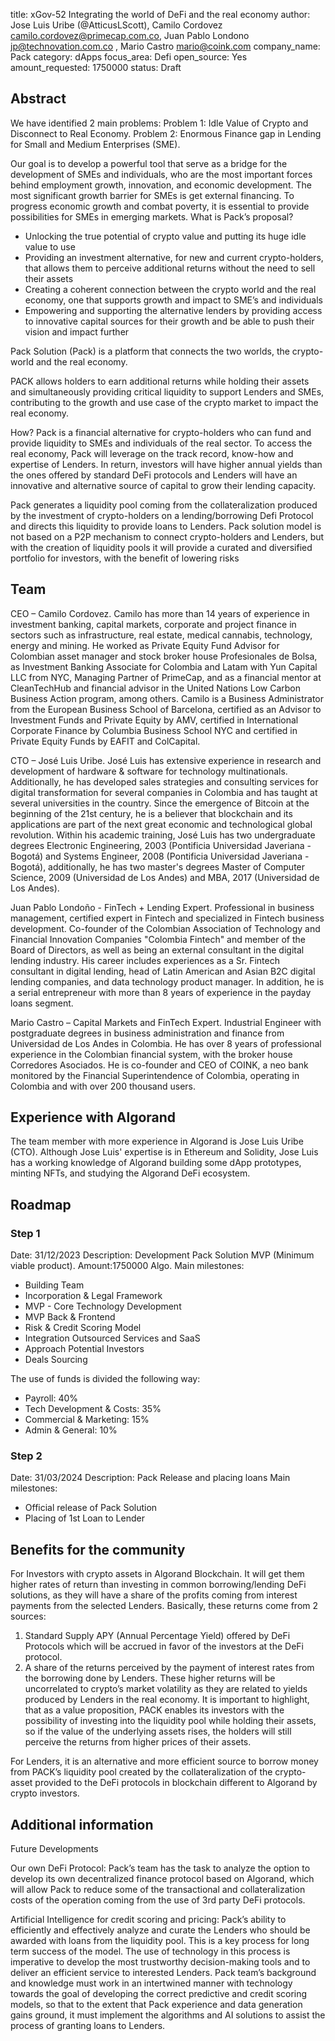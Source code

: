 title: xGov-52 Integrating the world of DeFi and the real economy
author: Jose Luis Uribe (@AtticusLScott), Camilo Cordovez <camilo.cordovez@primecap.com.co>, Juan Pablo Londono <jp@technovation.com.co> , Mario Castro <mario@coink.com>
company_name: Pack
category: dApps
focus_area: Defi
open_source: Yes
amount_requested: 1750000
status: Draft


## Abstract
We have identified 2 main problems:
Problem 1: Idle Value of Crypto and Disconnect to Real Economy.
Problem 2: Enormous Finance gap in Lending for Small and Medium Enterprises (SME). 

Our goal is to develop a powerful tool that serve as a bridge for the development of SMEs and individuals, who are the most important forces behind employment growth, innovation, and economic development. 
The most significant growth barrier for SMEs is get external financing. To progress economic growth and combat poverty, it is essential to provide possibilities for SMEs in emerging markets.
What is Pack’s proposal?

- Unlocking the true potential of crypto value and putting its huge idle value to use
- Providing an investment alternative, for new and current crypto-holders, that allows them to perceive additional returns without the need to sell their assets
- Creating a coherent connection between the crypto world and the real economy, one that supports growth and impact to SME’s and individuals
- Empowering and supporting the alternative lenders by providing access to innovative capital sources for their growth and be able to push their vision and impact further

Pack Solution (Pack) is a platform that connects the two worlds, the crypto-world and the real economy.

PACK allows holders to earn additional returns while holding their assets and simultaneously providing critical liquidity to support Lenders and SMEs, contributing to the growth and use case of the crypto market to impact the real economy.

How? Pack is a financial alternative for crypto-holders who can fund and provide liquidity to SMEs and individuals of the real sector. To access the real economy, Pack will leverage on the track record, know-how and expertise of Lenders. 
In return, investors will have higher annual yields than the ones offered by standard DeFi protocols and Lenders will have an innovative and alternative source of capital to grow their lending capacity.

Pack generates a liquidity pool coming from the collateralization produced by the investment of crypto-holders on a lending/borrowing Defi Protocol and directs this liquidity to provide loans to Lenders. 
Pack solution model is not based on a P2P mechanism to connect crypto-holders and Lenders, but with the creation of liquidity pools it will provide a curated and diversified portfolio for investors, with the benefit of lowering risks


## Team
CEO – Camilo Cordovez.
Camilo has more than 14 years of experience in investment banking, capital markets, corporate and project finance in sectors such as infrastructure, real estate, medical cannabis, technology, energy and mining.
He worked as Private Equity Fund Advisor for Colombian asset manager and stock broker house Profesionales de Bolsa, as Investment Banking Associate for Colombia and Latam with Yun Capital LLC from NYC, Managing Partner of PrimeCap, and as a financial mentor
at CleanTechHub and financial advisor in the United Nations Low Carbon Business Action program, among others.
Camilo is a Business Administrator from the European Business School of Barcelona, certified as an Advisor to Investment Funds and Private Equity by AMV, certified in International Corporate Finance by Columbia Business School NYC and certified in Private
Equity Funds by EAFIT and ColCapital.

CTO – José Luis Uribe.
José Luis has extensive experience in research and development of hardware & software for technology multinationals. Additionally, he has developed sales strategies and consulting services for digital transformation for several companies in Colombia and has taught at
several universities in the country. Since the emergence of Bitcoin at the beginning of the 21st century, he is a believer that blockchain and its applications are part of the next great economic and technological global revolution.
Within his academic training, José Luis has two undergraduate degrees Electronic Engineering, 2003 (Pontificia Universidad Javeriana - Bogotá) and Systems Engineer, 2008 (Pontificia Universidad Javeriana - Bogotá), additionally, he has two master's degrees
Master of Computer Science, 2009 (Universidad de Los Andes) and MBA, 2017 (Universidad de Los Andes).

Juan Pablo Londoño - FinTech + Lending Expert.
Professional in business management, certified expert in Fintech and specialized in Fintech business development. Co-founder of the Colombian Association of Technology and Financial Innovation Companies "Colombia Fintech" and member of the Board of Directors, as well as being an
external consultant in the digital lending industry.
His career includes experiences as a Sr. Fintech consultant in digital lending, head of Latin American and Asian B2C digital lending companies, and data technology product manager.
In addition, he is a serial entrepreneur with more than 8 years of experience in the payday loans segment.

Mario Castro – Capital Markets and FinTech Expert.
Industrial Engineer with postgraduate degrees in business administration and finance from Universidad de Los Andes in Colombia. He has over 8 years of professional experience in the Colombian financial system, with the broker house Corredores Asociados.
He is co-founder and CEO of COINK, a neo bank monitored by the Financial Superintendence of Colombia, operating in Colombia and with over 200 thousand users.

## Experience with Algorand
The team member with more experience in Algorand is Jose Luis Uribe (CTO). 
Although Jose Luis' expertise is in Ethereum and Solidity, Jose Luis has a working knowledge of Algorand building some dApp prototypes, minting NFTs, and studying the Algorand DeFi ecosystem. 
    
## Roadmap

### Step 1
Date: 31/12/2023
Description: Development Pack Solution MVP (Minimum viable product).
Amount:1750000 Algo.
Main milestones:
- Building Team
- Incorporation & Legal Framework
- MVP - Core Technology Development
- MVP Back & Frontend
- Risk & Credit Scoring Model
- Integration Outsourced Services and SaaS
-  Approach Potential Investors
-  Deals Sourcing

The use of funds is divided the following way:
- Payroll: 40%
- Tech Development & Costs: 35%
- Commercial & Marketing: 15%
- Admin & General: 10%

### Step 2 
Date: 31/03/2024
Description: Pack Release and placing loans
Main milestones:
- Official release of Pack Solution
- Placing of 1st Loan to Lender

## Benefits for the community

For Investors with crypto assets in Algorand Blockchain. It will get them higher rates of return than investing in common borrowing/lending DeFi solutions, as they will have a share of the profits coming from interest payments from the selected Lenders.
Basically, these returns come from 2 sources:
1. Standard Supply APY (Annual Percentage Yield) offered by DeFi Protocols which will be accrued in favor of the investors at the DeFi protocol.
2. A share of the returns perceived by the payment of interest rates from the borrowing done by Lenders.
These higher returns will be uncorrelated to crypto’s market volatility as they are related to yields produced by Lenders in the real economy.
It is important to highlight, that as a value proposition, PACK enables its investors with the possibility of investing into the liquidity pool while holding their assets, so if the value of the underlying assets rises, the holders will still perceive the returns from higher prices of
their assets.

For Lenders, it is an alternative and more efficient source to borrow money from PACK’s liquidity pool created by the collateralization of the crypto-asset provided to the DeFi protocols in blockchain different to Algorand by crypto investors.


## Additional information

Future Developments

Our own DeFi Protocol: Pack’s team has the task to analyze the option to develop its own decentralized finance protocol based on Algorand, which will allow Pack to reduce some of the transactional and collateralization costs of the operation coming from the use of 3rd party DeFi protocols.

Artificial Intelligence for credit scoring and pricing: Pack’s ability to efficiently and effectively analyze and curate the Lenders who should be awarded with loans from the liquidity pool. This is a key process for long term success of the model. The use of technology
in this process is imperative to develop the most trustworthy decision-making tools and to deliver an efficient service to interested Lenders. Pack team’s background and knowledge must work in an intertwined manner with technology towards the goal of developing the
correct predictive and credit scoring models, so that to the extent that Pack experience and data generation gains ground, it must implement the algorithms and AI solutions to assist the process of granting loans to Lenders. 
